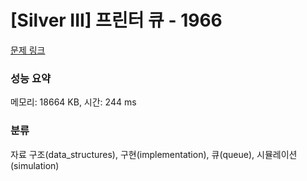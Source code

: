 # [Silver III] 프린터 큐 - 1966 

[문제 링크](https://www.acmicpc.net/problem/1966) 

### 성능 요약

메모리: 18664 KB, 시간: 244 ms

### 분류

자료 구조(data_structures), 구현(implementation), 큐(queue), 시뮬레이션(simulation)

